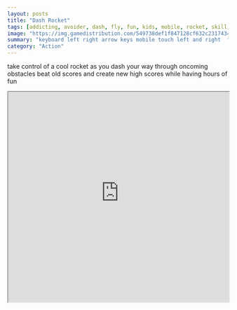 ```yaml
---
layout: posts
title: "Dash Rocket"
tags: [addicting, avoider, dash, fly, fun, kids, mobile, rocket, skill, space, touch, free, online, games, oyna, game, free, games, play, play, games]
image: "https://img.gamedistribution.com/549738def1f847128cf632c231743412.jpg"
summary: "keyboard left right arrow keys mobile touch left and right  free online games oyna game free games play play games"
category: "Action"
---
```


take control of a cool rocket as you dash your way through oncoming obstacles beat old scores and create new high scores while having hours of fun

<iframe width="100%" height="480px;" src="https://html5.gamedistribution.com/549738def1f847128cf632c231743412/"></iframe>